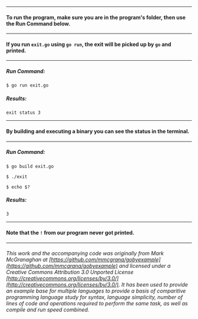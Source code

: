 ___
#### To run the program, make sure you are in the program's folder, then use the Run Command below.
___
####  If you run `exit.go` using `go run`, the exit will be picked up by `go` and printed.
___
##### Run Command:

`$ go run exit.go`

##### Results:

`exit status 3`

___
#### By building and executing a binary you can see the status in the terminal.
___
##### Run Command:

`$ go build exit.go`

`$ ./exit`

`$ echo $?`

##### Results:

`3`

___
#### Note that the `!` from our program never got printed.
___
###### This work and the accompanying code was originally from Mark McGranaghan at [https://github.com/mmcgrana/gobyexample](https://github.com/mmcgrana/gobyexample) and licensed under a Creative Commons Attribution 3.0 Unported License [http://creativecommons.org/licenses/by/3.0/](http://creativecommons.org/licenses/by/3.0/). It has been used to provide an example base for multiple languages to provide a basis of comparitive programming language study for syntax, language simplicity, number of lines of code and operations required to perform the same task, as well as compile and run speed combined.